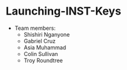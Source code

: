 # Launching-INST-Keys

* Team members:
  * Shishiri Nganyone
  * Gabriel Cruz
  * Asia Muhammad
  * Colin Sullivan
  * Troy Roundtree
